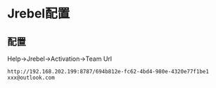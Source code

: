 # Jrebel配置

## 配置
Help->Jrebel->Activation->Team Url
```
http://192.168.202.199:8787/694b812e-fc62-4bd4-980e-4320e77f1be1
xxx@outlook.com
```
